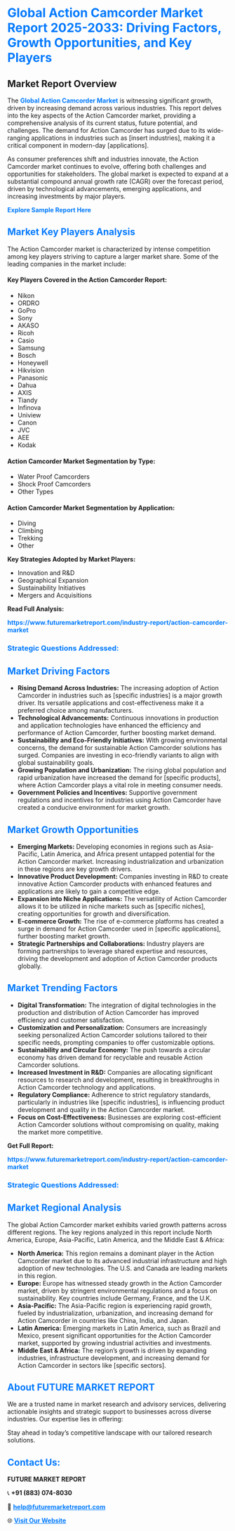 <h1 style="color: #007BFF;">Global Action Camcorder Market Report 2025-2033: Driving Factors, Growth Opportunities, and Key Players</h1>

<section id="overview">
<h2>Market Report Overview</h2>
<p>The <a href="https://www.futuremarketreport.com/industry-report/action-camcorder-market" style="color: #007BFF; text-decoration: none;"><strong>Global Action Camcorder Market</strong></a> is witnessing significant growth, driven by increasing demand across various industries. This report delves into the key aspects of the Action Camcorder market, providing a comprehensive analysis of its current status, future potential, and challenges. The demand for Action Camcorder has surged due to its wide-ranging applications in industries such as [insert industries], making it a critical component in modern-day [applications].</p>
<p>As consumer preferences shift and industries innovate, the Action Camcorder market continues to evolve, offering both challenges and opportunities for stakeholders. The global market is expected to expand at a substantial compound annual growth rate (CAGR) over the forecast period, driven by technological advancements, emerging applications, and increasing investments by major players.</p>
</section>

<section id="overview">
<p><a href="https://www.futuremarketreport.com/request-sample/reportId=52216" style="color: #007BFF; text-decoration: none;"><strong>Explore Sample Report Here</strong></a></p>
</section>

<section id="key-players">
<h2 style="color: #007BFF;">Market Key Players Analysis</h2>
<p>The Action Camcorder market is characterized by intense competition among key players striving to capture a larger market share. Some of the leading companies in the market include:</p>
<h4>Key Players Covered in the Action Camcorder Report:</h4>
<ul><li>Nikon</li><li>ORDRO</li><li>GoPro</li><li>Sony</li><li>AKASO</li><li>Ricoh</li><li>Casio</li><li>Samsung</li><li>Bosch</li><li>Honeywell</li><li>Hikvision</li><li>Panasonic</li><li>Dahua</li><li>AXIS</li><li>Tiandy</li><li>Infinova</li><li>Uniview</li><li>Canon</li><li>JVC</li><li>AEE</li><li>Kodak</li></ul>
<h4>Action Camcorder Market Segmentation by Type:</h4>
<ul><li>Water Proof Camcorders</li><li>Shock Proof Camcorders</li><li>Other Types</li></ul>

<h4>Action Camcorder Market Segmentation by Application:</h4>
<ul><li>Diving</li><li>Climbing</li><li>Trekking</li><li>Other</li></ul>
<p><strong>Key Strategies Adopted by Market Players:</strong></p>
<ul>
<li>Innovation and R&D</li>
<li>Geographical Expansion</li>
<li>Sustainability Initiatives</li>
<li>Mergers and Acquisitions</li>
</ul>
</section>

<section>
<p><strong>Read Full Analysis: </strong></p><a href="https://www.futuremarketreport.com/industry-report/action-camcorder-market" style="color: #007BFF; text-decoration: none;"><strong>https://www.futuremarketreport.com/industry-report/action-camcorder-market</strong></a>
<h3 style="color: #007BFF;">Strategic Questions Addressed:</h3>
</section>

<section id="driving-factors">
<h2 style="color: #007BFF;">Market Driving Factors</h2>
<ul>
<li><strong>Rising Demand Across Industries:</strong> The increasing adoption of Action Camcorder in industries such as [specific industries] is a major growth driver. Its versatile applications and cost-effectiveness make it a preferred choice among manufacturers.</li>
<li><strong>Technological Advancements:</strong> Continuous innovations in production and application technologies have enhanced the efficiency and performance of Action Camcorder, further boosting market demand.</li>
<li><strong>Sustainability and Eco-Friendly Initiatives:</strong> With growing environmental concerns, the demand for sustainable Action Camcorder solutions has surged. Companies are investing in eco-friendly variants to align with global sustainability goals.</li>
<li><strong>Growing Population and Urbanization:</strong> The rising global population and rapid urbanization have increased the demand for [specific products], where Action Camcorder plays a vital role in meeting consumer needs.</li>
<li><strong>Government Policies and Incentives:</strong> Supportive government regulations and incentives for industries using Action Camcorder have created a conducive environment for market growth.</li>
</ul>
</section>

<section id="growth-opportunities">
<h2 style="color: #007BFF;">Market Growth Opportunities</h2>
<ul>
<li><strong>Emerging Markets:</strong> Developing economies in regions such as Asia-Pacific, Latin America, and Africa present untapped potential for the Action Camcorder market. Increasing industrialization and urbanization in these regions are key growth drivers.</li>
<li><strong>Innovative Product Development:</strong> Companies investing in R&D to create innovative Action Camcorder products with enhanced features and applications are likely to gain a competitive edge.</li>
<li><strong>Expansion into Niche Applications:</strong> The versatility of Action Camcorder allows it to be utilized in niche markets such as [specific niches], creating opportunities for growth and diversification.</li>
<li><strong>E-commerce Growth:</strong> The rise of e-commerce platforms has created a surge in demand for Action Camcorder used in [specific applications], further boosting market growth.</li>
<li><strong>Strategic Partnerships and Collaborations:</strong> Industry players are forming partnerships to leverage shared expertise and resources, driving the development and adoption of Action Camcorder products globally.</li>
</ul>
</section>

<section id="trending-factors">
<h2 style="color: #007BFF;">Market Trending Factors</h2>
<ul>
<li><strong>Digital Transformation:</strong> The integration of digital technologies in the production and distribution of Action Camcorder has improved efficiency and customer satisfaction.</li>
<li><strong>Customization and Personalization:</strong> Consumers are increasingly seeking personalized Action Camcorder solutions tailored to their specific needs, prompting companies to offer customizable options.</li>
<li><strong>Sustainability and Circular Economy:</strong> The push towards a circular economy has driven demand for recyclable and reusable Action Camcorder solutions.</li>
<li><strong>Increased Investment in R&D:</strong> Companies are allocating significant resources to research and development, resulting in breakthroughs in Action Camcorder technology and applications.</li>
<li><strong>Regulatory Compliance:</strong> Adherence to strict regulatory standards, particularly in industries like [specific industries], is influencing product development and quality in the Action Camcorder market.</li>
<li><strong>Focus on Cost-Effectiveness:</strong> Businesses are exploring cost-efficient Action Camcorder solutions without compromising on quality, making the market more competitive.</li>
</ul>
</section>

<section>
<p><strong>Get Full Report: </strong></p><a href="https://www.futuremarketreport.com/industry-report/action-camcorder-market" style="color: #007BFF; text-decoration: none;"><strong>https://www.futuremarketreport.com/industry-report/action-camcorder-market</strong></a>
<h3 style="color: #007BFF;">Strategic Questions Addressed:</h3>
</section>


<section id="regional-analysis">
<h2 style="color: #007BFF;">Market Regional Analysis</h2>
<p>The global Action Camcorder market exhibits varied growth patterns across different regions. The key regions analyzed in this report include North America, Europe, Asia-Pacific, Latin America, and the Middle East & Africa:</p>
<ul>
<li><strong>North America:</strong> This region remains a dominant player in the Action Camcorder market due to its advanced industrial infrastructure and high adoption of new technologies. The U.S. and Canada are leading markets in this region.</li>
<li><strong>Europe:</strong> Europe has witnessed steady growth in the Action Camcorder market, driven by stringent environmental regulations and a focus on sustainability. Key countries include Germany, France, and the U.K.</li>
<li><strong>Asia-Pacific:</strong> The Asia-Pacific region is experiencing rapid growth, fueled by industrialization, urbanization, and increasing demand for Action Camcorder in countries like China, India, and Japan.</li>
<li><strong>Latin America:</strong> Emerging markets in Latin America, such as Brazil and Mexico, present significant opportunities for the Action Camcorder market, supported by growing industrial activities and investments.</li>
<li><strong>Middle East & Africa:</strong> The region’s growth is driven by expanding industries, infrastructure development, and increasing demand for Action Camcorder in sectors like [specific sectors].</li>
</ul>
</section>

<footer>
<h2 style="color: #007BFF;">About FUTURE MARKET REPORT</h2>
<p>We are a trusted name in market research and advisory services, delivering actionable insights and strategic support to businesses across diverse industries. Our expertise lies in offering:</p>

<p>Stay ahead in today’s competitive landscape with our tailored research solutions.</p>

<h2 style="color: #007BFF;">Contact Us:</h2>
<p><strong>FUTURE MARKET REPORT</strong></p>
<p>📞 <strong>+91 (883) 074-8030</strong></p>
<p>📧 <strong><a href="mailto:help@futuremarketreport.com" style="color: #007BFF;">help@futuremarketreport.com</a></strong></p>
<p>🌐 <strong><a href="https://www.futuremarketreport.com/" style="color: #007BFF;">Visit Our Website</a></strong></p>
</footer>